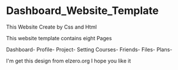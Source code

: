 # Dashboard_Website_Template
This Website Create by Css and Html  

This website template contains eight Pages 

Dashboard-
Profile-
Project-
Setting
Courses-
Friends-
Files-
Plans-


I'm get this design from elzero.org 
I hope you like it
